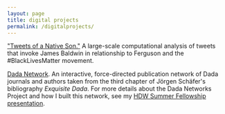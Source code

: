 ```yaml
---
layout: page
title: digital projects
permalink: /digitalprojects/
---
```


["Tweets of a Native Son."](/tweets-of-a-native-son/) A large-scale computational analysis of tweets that invoke James Baldwin in relationship to Ferguson and the #BlackLivesMatter movement.

[Dada Network](http://bl.ocks.org/melaniewalsh/878673a1d28f669e84e518a5476b00c7). An interactive, force-directed publication network of Dada journals and authors taken from the third chapter of Jörgen Schäfer's bibliography _Exquisite Dada_. For more details about the Dada Networks Project and how I built this network, see my [HDW Summer Fellowship presentation](https://hdw.artsci.wustl.edu/articles/219).
